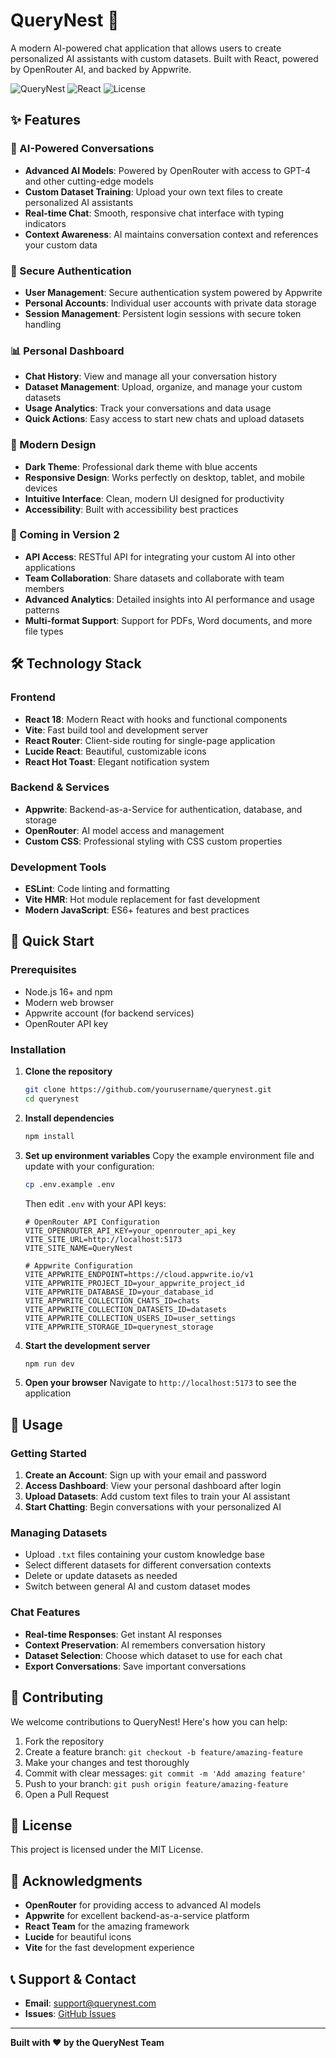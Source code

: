 # QueryNest 🚀

A modern AI-powered chat application that allows users to create personalized AI assistants with custom datasets. Built with React, powered by OpenRouter AI, and backed by Appwrite.

![QueryNest](https://img.shields.io/badge/Version-1.0.0-blue.svg)
![React](https://img.shields.io/badge/React-18-blue.svg)
![License](https://img.shields.io/badge/License-MIT-green.svg)

## ✨ Features

### 🤖 AI-Powered Conversations
- **Advanced AI Models**: Powered by OpenRouter with access to GPT-4 and other cutting-edge models
- **Custom Dataset Training**: Upload your own text files to create personalized AI assistants
- **Real-time Chat**: Smooth, responsive chat interface with typing indicators
- **Context Awareness**: AI maintains conversation context and references your custom data

### 🔐 Secure Authentication
- **User Management**: Secure authentication system powered by Appwrite
- **Personal Accounts**: Individual user accounts with private data storage
- **Session Management**: Persistent login sessions with secure token handling

### 📊 Personal Dashboard
- **Chat History**: View and manage all your conversation history
- **Dataset Management**: Upload, organize, and manage your custom datasets
- **Usage Analytics**: Track your conversations and data usage
- **Quick Actions**: Easy access to start new chats and upload datasets

### 🎨 Modern Design
- **Dark Theme**: Professional dark theme with blue accents
- **Responsive Design**: Works perfectly on desktop, tablet, and mobile devices
- **Intuitive Interface**: Clean, modern UI designed for productivity
- **Accessibility**: Built with accessibility best practices

### 🚀 Coming in Version 2
- **API Access**: RESTful API for integrating your custom AI into other applications
- **Team Collaboration**: Share datasets and collaborate with team members
- **Advanced Analytics**: Detailed insights into AI performance and usage patterns
- **Multi-format Support**: Support for PDFs, Word documents, and more file types

## 🛠️ Technology Stack

### Frontend
- **React 18**: Modern React with hooks and functional components
- **Vite**: Fast build tool and development server
- **React Router**: Client-side routing for single-page application
- **Lucide React**: Beautiful, customizable icons
- **React Hot Toast**: Elegant notification system

### Backend & Services
- **Appwrite**: Backend-as-a-Service for authentication, database, and storage
- **OpenRouter**: AI model access and management
- **Custom CSS**: Professional styling with CSS custom properties

### Development Tools
- **ESLint**: Code linting and formatting
- **Vite HMR**: Hot module replacement for fast development
- **Modern JavaScript**: ES6+ features and best practices

## 🚀 Quick Start

### Prerequisites
- Node.js 16+ and npm
- Modern web browser
- Appwrite account (for backend services)
- OpenRouter API key

### Installation

1. **Clone the repository**
   ```bash
   git clone https://github.com/yourusername/querynest.git
   cd querynest
   ```

2. **Install dependencies**
   ```bash
   npm install
   ```

3. **Set up environment variables**
   Copy the example environment file and update with your configuration:
   ```bash
   cp .env.example .env
   ```
   Then edit `.env` with your API keys:
   ```env
   # OpenRouter API Configuration
   VITE_OPENROUTER_API_KEY=your_openrouter_api_key
   VITE_SITE_URL=http://localhost:5173
   VITE_SITE_NAME=QueryNest

   # Appwrite Configuration
   VITE_APPWRITE_ENDPOINT=https://cloud.appwrite.io/v1
   VITE_APPWRITE_PROJECT_ID=your_appwrite_project_id
   VITE_APPWRITE_DATABASE_ID=your_database_id
   VITE_APPWRITE_COLLECTION_CHATS_ID=chats
   VITE_APPWRITE_COLLECTION_DATASETS_ID=datasets
   VITE_APPWRITE_COLLECTION_USERS_ID=user_settings
   VITE_APPWRITE_STORAGE_ID=querynest_storage
   ```

4. **Start the development server**
   ```bash
   npm run dev
   ```

5. **Open your browser**
   Navigate to `http://localhost:5173` to see the application

## 📱 Usage

### Getting Started
1. **Create an Account**: Sign up with your email and password
2. **Access Dashboard**: View your personal dashboard after login
3. **Upload Datasets**: Add custom text files to train your AI assistant
4. **Start Chatting**: Begin conversations with your personalized AI

### Managing Datasets
- Upload `.txt` files containing your custom knowledge base
- Select different datasets for different conversation contexts
- Delete or update datasets as needed
- Switch between general AI and custom dataset modes

### Chat Features
- **Real-time Responses**: Get instant AI responses
- **Context Preservation**: AI remembers conversation history
- **Dataset Selection**: Choose which dataset to use for each chat
- **Export Conversations**: Save important conversations

## 🤝 Contributing

We welcome contributions to QueryNest! Here's how you can help:

1. Fork the repository
2. Create a feature branch: `git checkout -b feature/amazing-feature`
3. Make your changes and test thoroughly
4. Commit with clear messages: `git commit -m 'Add amazing feature'`
5. Push to your branch: `git push origin feature/amazing-feature`
6. Open a Pull Request

## 📄 License

This project is licensed under the MIT License.

## 🙏 Acknowledgments

- **OpenRouter** for providing access to advanced AI models
- **Appwrite** for excellent backend-as-a-service platform
- **React Team** for the amazing framework
- **Lucide** for beautiful icons
- **Vite** for the fast development experience

## 📞 Support & Contact

- **Email**: support@querynest.com
- **Issues**: [GitHub Issues](https://github.com/yourusername/querynest/issues)

---

**Built with ❤️ by the QueryNest Team**

